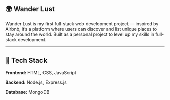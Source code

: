 ## 🌍 Wander Lust

Wander Lust is my first full-stack web development project — inspired by Airbnb, it’s a platform where users can discover and list unique places to stay around the world. Built as a personal project to level up my skills in full-stack development.

---

## 🚀 Tech Stack

**Frontend:** HTML, CSS, JavaScript

**Backend:** Node.js, Express.js

**Database:** MongoDB
